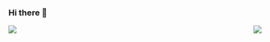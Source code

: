 ### Hi there 👋

<!--
**mapzine123/mapzine123** is a ✨ _special_ ✨ repository because its `README.md` (this file) appears on your GitHub profile.

Here are some ideas to get you started:

- 🔭 I’m currently working on ...
- 🌱 I’m currently learning ...
- 👯 I’m looking to collaborate on ...
- 🤔 I’m looking for help with ...
- 💬 Ask me about ...
- 📫 How to reach me: ...
- 😄 Pronouns: ...
- ⚡ Fun fact: ...
-->


<img align=left src="https://github-readme-stats.vercel.app/api?username=mapzine123&show_icons=true&theme=midnight-purple"/>
  <img align=right src="https://github-readme-stats.vercel.app/api/top-langs/?username=mapzine123&theme=dark&exclude_repo=clone-web-scrapper,clone-zoom&hide=Procfile&layout=compact&langs_count=8"/>
